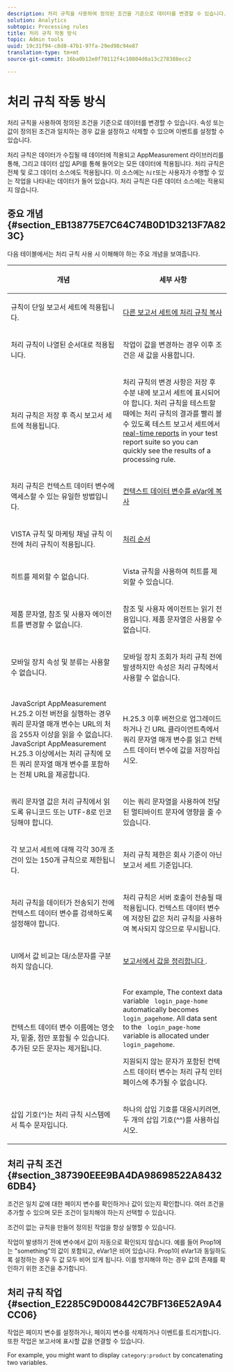 ```yaml
---
description: 처리 규칙을 사용하여 정의된 조건을 기준으로 데이터를 변경할 수 있습니다. 속성 또는 값이 정의된 조건과 일치하는 경우 값을 설정하고 삭제할 수 있으며 이벤트를 설정할 수 있습니다.
solution: Analytics
subtopic: Processing rules
title: 처리 규칙 작동 방식
topic: Admin tools
uuid: 19c31f94-c8d8-47b1-97fa-29ed98c94e87
translation-type: tm+mt
source-git-commit: 16ba0b12e0f70112f4c10804d0a13c278388ecc2

---
```



# 처리 규칙 작동 방식

처리 규칙을 사용하여 정의된 조건을 기준으로 데이터를 변경할 수 있습니다. 속성 또는 값이 정의된 조건과 일치하는 경우 값을 설정하고 삭제할 수 있으며 이벤트를 설정할 수 있습니다.

처리 규칙은 데이터가 수집될 때 데이터에 적용되고 AppMeasurement 라이브러리를 통해, 그리고 데이터 삽입 API를 통해 들어오는 모든 데이터에 적용됩니다. 처리 규칙은 전체 및 로그 데이터 소스에도 적용됩니다. 이 소스에는 *`hit`*&#x200B;또는 사용자가 수행할 수 있는 작업을 나타내는 데이터가 들어 있습니다. 처리 규칙은 다른 데이터 소스에는 적용되지 않습니다.

## 중요 개념 {#section_EB138775E7C64C74B0D1D3213F7A823C}

다음 테이블에서는 처리 규칙 사용 시 이해해야 하는 주요 개념을 보여줍니다.

<table id="table_287C606AE26E47AA8F737411990ACEB2"> 
 <thead> 
  <tr> 
   <th colname="col1" class="entry"> <p>개념 </p> </th> 
   <th colname="col2" class="entry"> <p>세부 사항 </p> </th> 
  </tr> 
 </thead>
 <tbody> 
  <tr> 
   <td colname="col1"> <p>규칙이 단일 보고서 세트에 적용됩니다. </p> </td> 
   <td colname="col2"> <p> <a href="/help/admin/admin/c-processing-rules/c-processing-rules-configuration/t-processing-rules-copy-to-rs.md"> 다른 보고서 세트에 처리 규칙 복사 </a> </p> </td> 
  </tr> 
  <tr> 
   <td colname="col1"> <p>처리 규칙이 나열된 순서대로 적용됩니다. </p> </td> 
   <td colname="col2"> <p>작업이 값을 변경하는 경우 이후 조건은 새 값을 사용합니다. </p> </td> 
  </tr> 
  <tr> 
   <td colname="col1"> <p>처리 규칙은 저장 후 즉시 보고서 세트에 적용됩니다. </p> </td> 
   <td colname="col2"> <p>처리 규칙의 변경 사항은 저장 후 수분 내에 보고서 세트에 표시되어야 합니다. 처리 규칙을 테스트할 때에는 처리 규칙의 결과를 빨리 볼 수 있도록 테스트 보고서 세트에서 <a href="/help/admin/admin/realtime/t-realtime-admin.md"> real-time reports</a> in your test report suite so you can quickly see the results of a processing rule. </p> </td> 
  </tr> 
  <tr> 
   <td colname="col1"> <p>처리 규칙은 컨텍스트 데이터 변수에 액세스할 수 있는 유일한 방법입니다. </p> </td> 
   <td colname="col2"> <p> <a href="/help/admin/admin/c-processing-rules/processing-rules-examples/processing-rules-copy-context-data.md"> 컨텍스트 데이터 변수를 eVar에 복사 </a> </p> </td> 
  </tr> 
  <tr> 
   <td colname="col1"> <p>VISTA 규칙 및 마케팅 채널 규칙 이전에 처리 규칙이 적용됩니다. </p> </td> 
   <td colname="col2"> <p> <a href="/help/admin/admin/c-processing-rules/c-processing-rules-configuration/processing-rule-order.md"> 처리 순서 </a> </p> </td> 
  </tr> 
  <tr> 
   <td colname="col1"> <p>히트를 제외할 수 없습니다. </p> </td> 
   <td colname="col2"> <p>Vista 규칙을 사용하여 히트를 제외할 수 있습니다. </p> </td> 
  </tr> 
  <tr> 
   <td colname="col1"> <p>제품 문자열, 참조 및 사용자 에이전트를 변경할 수 없습니다. </p> </td> 
   <td colname="col2"> <p>참조 및 사용자 에이전트는 읽기 전용입니다. 제품 문자열은 사용할 수 없습니다. </p> </td> 
  </tr> 
  <tr> 
   <td colname="col1"> <p>모바일 장치 속성 및 분류는 사용할 수 없습니다. </p> </td> 
   <td colname="col2"> <p>모바일 장치 조회가 처리 규칙 전에 발생하지만 속성은 처리 규칙에서 사용할 수 없습니다. </p> </td> 
  </tr> 
  <tr> 
   <td colname="col1"> <p>JavaScript AppMeasurement H.25.2 이전 버전을 실행하는 경우 쿼리 문자열 매개 변수는 URL의 처음 255자 이상을 읽을 수 없습니다. JavaScript AppMeasurement H.25.3 이상에서는 처리 규칙에 모든 쿼리 문자열 매개 변수를 포함하는 전체 URL을 제공합니다. </p> </td> 
   <td colname="col2"> <p>H.25.3 이후 버전으로 업그레이드하거나 긴 URL 클라이언트측에서 쿼리 문자열 매개 변수를 읽고 컨텍스트 데이터 변수에 값을 저장하십시오. </p> </td> 
  </tr> 
  <tr> 
   <td colname="col1"> <p>쿼리 문자열 값은 처리 규칙에서 읽도록 유니코드 또는 UTF-8로 인코딩해야 합니다. </p> </td> 
   <td colname="col2"> <p>이는 쿼리 문자열을 사용하여 전달된 멀티바이트 문자에 영향을 줄 수 있습니다. </p> </td> 
  </tr> 
  <tr> 
   <td colname="col1"> <p>각 보고서 세트에 대해 각각 30개 조건이 있는 150개 규칙으로 제한됩니다. </p> </td> 
   <td colname="col2"> <p>처리 규칙 제한은 회사 기준이 아닌 보고서 세트 기준입니다. </p> </td> 
  </tr> 
  <tr> 
   <td colname="col1"> <p>처리 규칙을 데이터가 전송되기 전에 컨텍스트 데이터 변수를 검색하도록 설정해야 합니다. </p> </td> 
   <td colname="col2"> <p>처리 규칙은 서버 호출이 전송될 때 적용됩니다. 컨텍스트 데이터 변수에 저장된 값은 처리 규칙을 사용하여 복사되지 않으므로 무시됩니다. </p> </td> 
  </tr> 
  <tr> 
   <td colname="col1"> <p>UI에서 값 비교는 대/소문자를 구분하지 않습니다. </p> </td> 
   <td colname="col2"> <p> <a href="/help/admin/admin/c-processing-rules/processing-rules-examples/clean-up-values-in-a-report.md"> 보고서에서 값을 정리합니다 </a>. </p> </td> 
  </tr> 
  <tr> 
   <td colname="col1"> <p>컨텍스트 데이터 변수 이름에는 영숫자, 밑줄, 점만 포함될 수 있습니다. 추가된 모든 문자는 제거됩니다. </p> </td> 
   <td colname="col2"> <p>For example, The context data variable <code> login_page-home</code> automatically becomes <code> login_pagehome</code>. All data sent to the <code> login_page-home</code> variable is allocated under <code> login_pagehome</code>. </p> <p>지원되지 않는 문자가 포함된 컨텍스트 데이터 변수는 처리 규칙 인터페이스에 추가될 수 없습니다. </p> </td> 
  </tr> 
  <tr> 
   <td colname="col1"> <p>삽입 기호(^)는 처리 규칙 시스템에서 특수 문자입니다. </p> </td> 
   <td colname="col2"> <p>하나의 삽입 기호를 대응시키려면, 두 개의 삽입 기호(^^)를 사용하십시오. </p> </td> 
  </tr> 
 </tbody> 
</table>

## 처리 규칙 조건 {#section_387390EEE9BA4DA98698522A84326DB4}

조건은 일치 값에 대한 페이지 변수를 확인하거나 값이 있는지 확인합니다. 여러 조건을 추가할 수 있으며 모든 조건이 일치해야 하는지 선택할 수 있습니다.

조건이 없는 규칙을 만들어 정의된 작업을 항상 실행할 수 있습니다.

작업이 발생하기 전에 변수에서 값이 자동으로 확인되지 않습니다. 예를 들어 Prop1에는 "something"의 값이 포함되고, eVar1은 비어 있습니다. Prop1이 eVar1과 동일하도록 설정하는 경우 두 값 모두 비어 있게 됩니다. 이를 방지해야 하는 경우 값의 존재를 확인하기 위한 조건을 추가합니다.

## 처리 규칙 작업 {#section_E2285C9D008442C7BF136E52A9A4CC06}

작업은 페이지 변수를 설정하거나, 페이지 변수를 삭제하거나 이벤트를 트리거합니다. 또한 작업은 보고서에 표시할 값을 연결할 수 있습니다. 

For example, you might want to display `category:product` by concatenating two variables.
